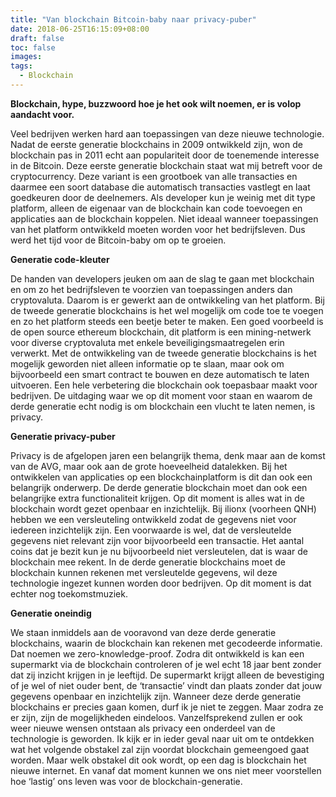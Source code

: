 ```yaml
---
title: "Van blockchain Bitcoin-baby naar privacy-puber"
date: 2018-06-25T16:15:09+08:00
draft: false
toc: false
images:
tags:
  - Blockchain
---
```


**__Blockchain, hype, buzzwoord hoe je het ook wilt noemen, er is volop aandacht voor.__**

Veel bedrijven werken hard aan toepassingen van deze nieuwe technologie. Nadat de eerste generatie blockchains in 2009 ontwikkeld zijn, won de blockchain pas in 2011 echt aan populariteit door de toenemende interesse in de Bitcoin. Deze eerste generatie blockchain staat wat mij betreft voor de cryptocurrency. Deze variant is een grootboek van alle transacties en daarmee een soort database die automatisch transacties vastlegt en laat goedkeuren door de deelnemers. Als developer kun je weinig met dit type platform, alleen de eigenaar van de blockchain kan code toevoegen en applicaties aan de blockchain koppelen. Niet ideaal wanneer toepassingen van het platform ontwikkeld moeten worden voor het bedrijfsleven. Dus werd het tijd voor de Bitcoin-baby om op te groeien.

__Generatie code-kleuter__

De handen van developers jeuken om aan de slag te gaan met blockchain en om zo het bedrijfsleven te voorzien van toepassingen anders dan cryptovaluta. Daarom is er gewerkt aan de ontwikkeling van het platform. Bij de tweede generatie blockchains is het wel mogelijk om code toe te voegen en zo het platform steeds een beetje beter te maken. Een goed voorbeeld is de open source ethereum blockchain, dit platform is een mining-netwerk voor diverse cryptovaluta met enkele beveiligingsmaatregelen erin verwerkt. Met de ontwikkeling van de tweede generatie blockchains is het mogelijk geworden niet alleen informatie op te slaan, maar ook om bijvoorbeeld een smart contract te bouwen en deze automatisch te laten uitvoeren. Een hele verbetering die blockchain ook toepasbaar maakt voor bedrijven. De uitdaging waar we op dit moment voor staan en waarom de derde generatie echt nodig is om blockchain een vlucht te laten nemen, is privacy.

__Generatie privacy-puber__

Privacy is de afgelopen jaren een belangrijk thema, denk maar aan de komst van de AVG, maar ook aan de grote hoeveelheid datalekken. Bij het ontwikkelen van applicaties op een blockchainplatform is dit dan ook een belangrijk onderwerp. De derde generatie blockchain moet dan ook een belangrijke extra functionaliteit krijgen. Op dit moment is alles wat in de blockchain wordt gezet openbaar en inzichtelijk. Bij ilionx (voorheen QNH) hebben we een versleuteling ontwikkeld zodat de gegevens niet voor iedereen inzichtelijk zijn. Een voorwaarde is wel, dat de versleutelde gegevens niet relevant zijn voor bijvoorbeeld een transactie. Het aantal coins dat je bezit kun je nu bijvoorbeeld niet versleutelen, dat is waar de blockchain mee rekent. In de derde generatie blockchains moet de blockchain kunnen rekenen met versleutelde gegevens, wil deze technologie ingezet kunnen worden door bedrijven. Op dit moment is dat echter nog toekomstmuziek.

__Generatie oneindig__

We staan inmiddels aan de vooravond van deze derde generatie blockchains, waarin de blockchain kan rekenen met gecodeerde informatie. Dat noemen we zero-knowledge-proof. Zodra dit ontwikkeld is kan een supermarkt via de blockchain controleren of je wel echt 18 jaar bent zonder dat zij inzicht krijgen in je leeftijd. De supermarkt krijgt alleen de bevestiging of je wel of niet ouder bent, de ‘transactie’ vindt dan plaats zonder dat jouw gegevens openbaar en inzichtelijk zijn. Wanneer deze derde generatie blockchains er precies gaan komen, durf ik je niet te zeggen. Maar zodra ze er zijn, zijn de mogelijkheden eindeloos. Vanzelfsprekend zullen er ook weer nieuwe wensen ontstaan als privacy een onderdeel van de technologie is geworden. Ik kijk er in ieder geval naar uit om te ontdekken wat het volgende obstakel zal zijn voordat blockchain gemeengoed gaat worden. Maar welk obstakel dit ook wordt, op een dag is blockchain het nieuwe internet. En vanaf dat moment kunnen we ons niet meer voorstellen hoe ‘lastig’ ons leven was voor de blockchain-generatie.